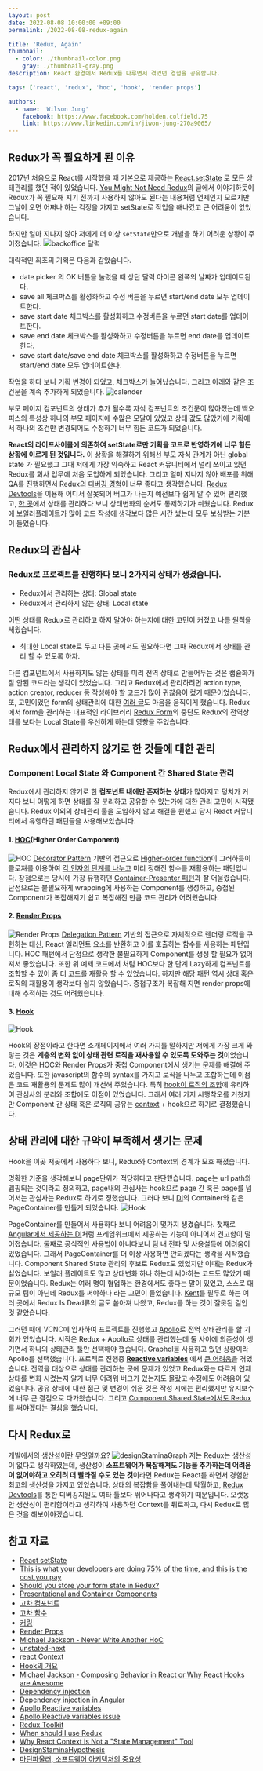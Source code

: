 ```yaml
---
layout: post
date: 2022-08-08 10:00:00 +09:00
permalink: /2022-08-08-redux-again

title: 'Redux, Again'
thumbnail:
  - color: ./thumbnail-color.png
    gray: ./thumbnail-gray.png
description: React 환경에서 Redux를 다루면서 겪었던 경험을 공유합니다.

tags: ['react', 'redux', 'hoc', 'hook', 'render props']

authors:
  - name: 'Wilson Jung'
    facebook: https://www.facebook.com/holden.colfield.75
    link: https://www.linkedin.com/in/jiwon-jung-270a9065/
---
```


## Redux가 꼭 필요하게 된 이유

2017년 처음으로 React를 시작했을 때 기본으로 제공하는 [React.setState](https://ko.reactjs.org/docs/faq-state.html#what-does-setstate-do) 로 모든 상태관리를 했던 적이 있었습니다. [You Might Not Need Redux](https://medium.com/@dan_abramov/you-might-not-need-redux-be46360cf367)의 글에서 이야기하듯이 Redux가 꼭 필요해 지기 전까지 사용하지 않아도 된다는 내용처럼 언제인지 모르지만 그날이 오면 어쩌나 하는 걱정을 가지고 setState로 작업을 해나갔고 큰 어려움이 없었습니다.

하지만 얼마 지나지 않아 저에게 더 이상 `setState`만으로 개발을 하기 어려운 상황이 주어졌습니다.
![backoffice 달력](./calendar.png)

대략적인 최초의 기획은 다음과 같았습니다.

- date picker 의 OK 버튼을 눌렀을 때 상단 달력 아이콘 왼쪽의 날짜가 업데이트된다.
- save all 체크박스를 활성화하고 수정 버튼을 누르면 start/end date 모두 업데이트한다.
- save start date 체크박스를 활성화하고 수정버튼을 누르면 start date를 업데이트한다.
- save end date 체크박스를 활성화하고 수정버튼을 누르면 end date를 업데이트 한다.
- save start date/save end date 체크박스를 활성화하고 수정버튼을 누르면 start/end date 모두 업데이트한다.

작업을 하다 보니 기획 변경이 되었고, 체크박스가 늘어났습니다. 그리고 아래와 같은 조건문을 계속 추가하게 되었습니다.
![calender](./code1.png)

부모 페이지 컴포넌트의 상태가 추가 될수록 자식 컴포넌트의 조건문이 많아졌는데 백오피스의 특성상 하나의 부모 페이지에 수많은 모달이 있었고 상태 값도 많았기에 기획에서 하나의 조건만 변경되어도 수정하기 너무 힘든 코드가 되었습니다.

**React의 라이프사이클에 의존하여 setState로만 기획을 코드로 반영하기에 너무 힘든 상황에 이르게 된 것입니다.** 이 상황을 해결하기 위해선 부모 자식 관계가 아닌 global state 가 필요했고 그때 저에게 가장 익숙하고 React 커뮤니티에서 널리 쓰이고 있던 Redux를 회사 업무에 처음 도입하게 되었습니다. 그리고 얼마 지나지 않아 배포를 위해 QA를 진행하면서 Redux의 [디버깅 경험](https://coralogix.com/blog/this-is-what-your-developers-are-doing-75-of-the-time-and-this-is-the-cost-you-pay/)이 너무 좋다고 생각했습니다. [Redux Devtools](https://chrome.google.com/webstore/detail/redux-devtools/lmhkpmbekcpmknklioeibfkpmmfibljd?hl=ko)을 이용해 어디서 잘못되어 버그가 나는지 예전보다 쉽게 알 수 있어 편리했고, [한 곳](https://redux.js.org/understanding/thinking-in-redux/three-principles#single-source-of-truth)에서 상태를 관리하다 보니 상태변화의 순서도 통제하기가 쉬웠습니다. Redux에 보일러플레이트가 많아 코드 작성에 생각보다 많은 시간 썼는데 모두 보상받는 기분이 들었습니다.

## Redux의 관심사

### Redux로 프로젝트를 진행하다 보니 2가지의 상태가 생겼습니다.

- Redux에서 관리하는 상태: Global state
- Redux에서 관리하지 않는 상태: Local state

어떤 상태를 Redux로 관리하고 하지 말아야 하는지에 대한 고민이 커졌고 나름 원칙을 세웠습니다.

- 최대한 Local state로 두고 다른 곳에서도 필요하다면 그때 Redux에서 상태를 관리 할 수 있도록 하자.

다른 컴포넌트에서 사용하지도 않는 상태를 미리 전역 상태로 만들어두는 것은 캡슐화가 잘 안된 코드라는 생각이 있었습니다. 그리고 Redux에서 관리하려면 action type, action creator, reducer 등 작성해야 할 코드가 많아 귀찮음이 컸기 때문이었습니다. 또, 고민이었던 form의 상태관리에 대한 [여러 글](https://goshacmd.com/should-i-put-form-state-into-redux/)도 마음을 움직이게 했습니다. Redux에서 form을 관리하는 대표적인 라이브러리 [Redux Form](https://redux-form.com/8.3.0/)의 중단도 Redux의 전역상태를 보다는 Local State를 우선하게 하는데 영향을 주었습니다.

## Redux에서 관리하지 않기로 한 것들에 대한 관리

### Component Local State 와 Component 간 Shared State 관리

Redux에서 관리하지 않기로 한 **컴포넌트 내에만 존재하는 상태**가 많아지고 덩치가 커지다 보니 어떻게 하면 상태를 잘 분리하고 공유할 수 있는가에 대한 관리 고민이 시작됐습니다. Redux 이외의 상태관리 툴을 도입하지 않고 해결을 원했고 당시 React 커뮤니티에서 유행하던 패턴들을 사용해보았습니다.

#### 1. [HOC](https://ko.reactjs.org/docs/higher-order-components.html#gatsby-focus-wrapper)(Higher Order Component)

![HOC](./hoc.png)
[Decorator Pattern](https://en.wikipedia.org/wiki/Decorator_pattern) 기반의 접근으로 [Higher-order function](https://ko.wikipedia.org/wiki/%EA%B3%A0%EC%B0%A8_%ED%95%A8%EC%88%98)이 그러하듯이 클로져를 이용하여 [각 인자의 단계를 나누고](https://ko.wikipedia.org/wiki/%EC%BB%A4%EB%A7%81) 미리 정해진 함수를 재활용하는 패턴입니다.
장점으로는 당시에 가장 유행하던 [Container-Presenter 패턴](https://medium.com/@dan_abramov/smart-and-dumb-components-7ca2f9a7c7d0)과 잘 어울렸습니다. 단점으로는 불필요하게 wrapping에 사용하는 Component를 생성하고, 중첩된 Component가 복잡해지기 쉽고 복잡해진 만큼 코드 관리가 어려웠습니다.

#### 2. [Render Props](https://ko.Reactjs.org/docs/render-props.html)

![Render Props](./render_props.png)
[Delegation Pattern](https://en.wikipedia.org/wiki/Delegation_pattern) 기반의 접근으로 자체적으로 렌더링 로직을 구현하는 대신, React 엘리먼트 요소를 반환하고 이를 호출하는 함수를 사용하는 패턴입니다. HOC 패턴에서 단점으로 생각한 불필요하게 Component를 생성 할 필요가 없어져서 좋았습니다. 또한 위 예제 코드에서 처럼 HOC보다 한 단계 Lazy하게 컴포넌트를 조합할 수 있어 좀 더 코드를 재활용 할 수 있었습니다. 하지만 해당 패턴 역시 상태 혹은 로직의 재활용이 생각보다 쉽지 않았습니다. 중첩구조가 복잡해 지면 render props에 대해 추적하는 것도 어려웠습니다.

#### 3. [Hook](https://ko.reactjs.org/docs/hooks-intro.html)

![Hook](./code6.png)

Hook의 장점이라고 한다면 소개페이지에서 여러 가지를 말하지만 저에게 가장 크게 와닿는 것은 **계층의 변화 없이 상태 관련 로직을 재사용할 수 있도록 도와주는 것**이었습니다. 이것은 HOC와 Render Props가 중첩 Component에서 생기는 문제를 해결해 주었습니다. 또한 javascript의 함수의 syntax를 가지고 로직을 나누고 조합하는데 이점은 코드 재활용의 문제도 많이 개선해 주었습니다. 특히 [hook이 로직의 조합](https://youtu.be/nUzLlHFVXx0)에 유리하여 관심사의 분리와 조합에도 이점이 있었습니다. 그래서 여러 가지 시행착오를 거쳤지만 Component 간 상태 혹은 로직의 공유는 [context](https://ko.reactjs.org/docs/context.html) + hook으로 하기로 결정했습니다.

## 상태 관리에 대한 규약이 부족해서 생기는 문제

Hook을 이곳 저곳에서 사용하다 보니, Redux와 Context의 경계가 모호 해졌습니다.

명확한 기준을 생각해보니 page단위가 적당하다고 판단했습니다. page는 url path와 맵핑되는 것이라고 정의하고, page내의 관심사는 hook으로 page 간 혹은 page를 넘어서는 관심사는 Redux로 하기로 정했습니다. 그러다 보니 [DI](https://en.wikipedia.org/wiki/Dependency_injection)의 Container와 같은 PageContainer를 만들게 되었습니다.
![Hook](./code7.png)

PageContainer를 만들어서 사용하다 보니 어려움이 몇가지 생겼습니다. 첫째로 [Angular에서 제공하는 DI](https://angular.io/guide/dependency-injection)처럼 프레임워크에서 제공하는 기능이 아니어서 견고함이 떨어졌습니다. 둘째로 공식적인 사용법이 아니다보니 팀 내 전파 및 사용설득에 어려움이 있었습니다. 그래서 PageContainer를 더 이상 사용하면 안되겠다는 생각을 시작했습니다.
Component Shared State 관리의 후보로 Redux도 있었지만 이때는 Redux가 싫었습니다. 보일러 플레이트도 많고 상태변화 하나 하는데 써야하는 코드도 많았기 때문이었습니다. Redux는 여러 명이 협업하는 환경에서도 좋다는 말이 있었고, 스스로 대규모 팀이 아닌데 Redux를 써야하나 라는 고민이 들었습니다. [Kent](https://twitter.com/kentcdodds)를 필두로 하는 여러 곳에서 Redux Is Dead류의 글도 쏟아져 나왔고, Redux를 하는 것이 잘못된 길인 것 같았습니다.

그러던 때에 VCNC에 입사하여 프로젝트를 진행했고 [Apollo](https://www.apollographql.com/)로 전역 상태관리를 할 기회가 있었습니다. 시작은 Redux + Apollo로 상태를 관리했는데 둘 사이에 의존성이 생기면서 하나의 상태관리 툴만 선택해야 했습니다. Graphql을 사용하고 있던 상황이라 Apollo를 선택했습니다. 프로젝트 진행중 **[Reactive variables](https://www.apollographql.com/docs/react/local-state/reactive-variables/)** 에서 [큰 어려움](https://github.com/apollographql/apollo-client/commit/412bb4d5b84dd9d011b3fbd93138ee4b44815f7c)을 겪었습니다. 전역을 대상으로 상태를 관리하는 곳에 문제가 있었고 Redux와는 다르게 언제 상태를 변화 시켰는지 알기 너무 어려워 버그가 있는지도 몰랐고 수정에도 어려움이 있었습니다. 공유 상태에 대한 접근 및 변경이 쉬운 것은 작성 시에는 편리했지만 유지보수에 너무 큰 결점으로 다가왔습니다. 그리고 [Component Shared State에서도 Redux](https://redux.js.org/faq/general#when-should-i-use-redux)를 써야겠다는 결심을 했습니다.

## 다시 Redux로

개발에서의 생산성이란 무엇일까요?
![designStaminaGraph](./designStaminaGraph.png)
저는 Redux는 생산성이 없다고 생각하였는데,
생산성이 **소프트웨어가 복잡해져도 기능을 추가하는데 어려움이 없어야하고 오히려 더 빨라질 수도 있는 것**이라면 Redux는 React를 하면서 경험한 최고의 생산성을 가지고 있었습니다.
상태의 복잡함을 풀어내는데 탁월하고, [Redux Devtools](https://chrome.google.com/webstore/detail/redux-devtools/lmhkpmbekcpmknklioeibfkpmmfibljd?hl=ko)를 통한 디버깅지원도 여타 툴보다 뛰어나다고 생각하기 때문입니다.
오랫동안 생산성이 편리함이라고 생각하여 사용하던 Context를 뒤로하고, 다시 Redux로 많은 것을 해보아야겠습니다.

## 참고 자료

- [React setState](https://ko.reactjs.org/docs/faq-state.html#what-does-setstate-do)
- [This is what your developers are doing 75% of the time, and this is the cost you pay](https://coralogix.com/blog/this-is-what-your-developers-are-doing-75-of-the-time-and-this-is-the-cost-you-pay)
- [Should you store your form state in Redux?](https://goshacmd.com/should-i-put-form-state-into-redux)
- [Presentational and Container Components](https://medium.com/@dan_abramov/smart-and-dumb-components-7ca2f9a7c7d0)
- [고차 컴포넌트](https://ko.reactjs.org/docs/higher-order-components.html#gatsby-focus-wrapper)
- [고차 함수](https://ko.wikipedia.org/wiki/%EA%B3%A0%EC%B0%A8_%ED%95%A8%EC%88%98)
- [커링](https://ko.wikipedia.org/wiki/%EC%BB%A4%EB%A7%81)
- [Render Props](https://ko.reactjs.org/docs/render-props.html)
- [Michael Jackson - Never Write Another HoC](https://www.youtube.com/watch?v=BcVAq3YFiuc)
- [unstated-next](https://github.com/jamiebuilds/unstated-next)
- [react Context](https://ko.reactjs.org/docs/context.html)
- [Hook의 개요](https://ko.reactjs.org/docs/hooks-intro.html)
- [Michael Jackson - Composing Behavior in React or Why React Hooks are Awesome](https://youtu.be/nUzLlHFVXx0)
- [Dependency injection](https://en.wikipedia.org/wiki/Dependency_injection)
- [Dependency injection in Angular](https://angular.io/guide/dependency-injection)
- [Apollo Reactive variables](https://www.apollographql.com/docs/react/local-state/reactive-variables/)
- [Apollo Reactive variables issue](https://github.com/apollographql/apollo-client/commit/412bb4d5b84dd9d011b3fbd93138ee4b44815f7c)
- [Redux Toolkit](https://redux-toolkit.js.org/)
- [When should I use Redux](https://blog.isquaredsoftware.com/presentations/2018-03-redux-fundamentals/#/31)
- [Why React Context is Not a "State Management" Tool](https://blog.isquaredsoftware.com/2021/01/context-redux-differences)
- [DesignStaminaHypothesis](https://martinfowler.com/bliki/DesignStaminaHypothesis.html)
- [마틴파울러, 소프트웨어 아키텍처의 중요성](https://youtu.be/4E1BHTvhB7Y?t=698)

